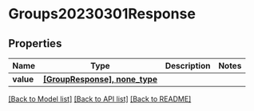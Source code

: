 # Groups20230301Response


## Properties
Name | Type | Description | Notes
------------ | ------------- | ------------- | -------------
**value** | [**[GroupResponse], none_type**](GroupResponse.md) |  | 

[[Back to Model list]](../README.md#documentation-for-models) [[Back to API list]](../README.md#documentation-for-api-endpoints) [[Back to README]](../README.md)


